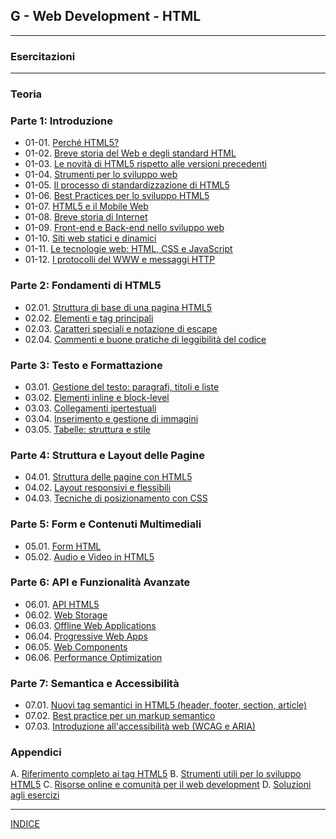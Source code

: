 ## G - Web Development - HTML

---
### Esercitazioni

---
### Teoria
### Parte 1: Introduzione
- 01-01. [Perché HTML5?](01.01_Perche_HTML5.md)
- 01-02. [Breve storia del Web e degli standard HTML](01.02_Breve_storia_del_Web.md)
- 01-03. [Le novità di HTML5 rispetto alle versioni precedenti](01.03_Novita_HTML5.md)
- 01-04. [Strumenti per lo sviluppo web](01.04_Strumenti_sviluppo_web.md)
- 01-05. [Il processo di standardizzazione di HTML5](01.05_Processo_standardizzazione_HTML5.md)
- 01-06. [Best Practices per lo sviluppo HTML5](01.06_Best_Practices_HTML5.md)
- 01-07. [HTML5 e il Mobile Web](01.07_HTML5_Mobile_Web.md)
- 01-08. [Breve storia di Internet](01.08_Breve_storia_di_Internet.md)
- 01-09. [Front-end e Back-end nello sviluppo web](01.09_Front_end_e_Back_end.md)
- 01-10. [Siti web statici e dinamici](01.10_Siti_web_statici_e_dinamici.md)
- 01-11. [Le tecnologie web: HTML, CSS e JavaScript](01.11_Tecnologie_web.md)
- 01-12. [I protocolli del WWW e messaggi HTTP](01.12_Protocolli_WWW_e_messaggi_HTTP.md)


### Parte 2: Fondamenti di HTML5
- 02.01. [Struttura di base di una pagina HTML5](02.01_Struttura_base_HTML5.md)
- 02.02. [Elementi e tag principali](02.02_Elementi_tag_principali.md)
- 02.03. [Caratteri speciali e notazione di escape](02.03_Caratteri_speciali_escape.md)
- 02.04. [Commenti e buone pratiche di leggibilità del codice](02.04_Commenti_buone_pratiche.md)

### Parte 3: Testo e Formattazione
- 03.01. [Gestione del testo: paragrafi, titoli e liste](03.01_Gestione_testo.md)
- 03.02. [Elementi inline e block-level](03.02_Elementi_inline_block.md)
- 03.03. [Collegamenti ipertestuali](03.03_Collegamenti_ipertestuali.md)
- 03.04. [Inserimento e gestione di immagini](03.04_Inserimento_gestione_immagini.md)
- 03.05. [Tabelle: struttura e stile](03.05_Tabelle_struttura_stile.md)

### Parte 4: Struttura e Layout delle Pagine
- 04.01. [Struttura delle pagine con HTML5](04.01_Struttura_pagine_HTML5.md)
- 04.02. [Layout responsivi e flessibili](04.02_Layout_responsivi_flessibili.md)
- 04.03. [Tecniche di posizionamento con CSS](04.03_Tecniche_posizionamento_CSS.md)

### Parte 5: Form e Contenuti Multimediali
- 05.01. [Form HTML](05.01_Form_HTML.md)
- 05.02. [Audio e Video in HTML5](05.02_Audio_Video_HTML5.md)

### Parte 6: API e Funzionalità Avanzate
- 06.01. [API HTML5](06.01_API_HTML5.md)
- 06.02. [Web Storage](06.02_Web_Storage.md)
- 06.03. [Offline Web Applications](06.03_Offline_Web_Applications.md)
- 06.04. [Progressive Web Apps](06.04_Progressive_Web_Apps.md)
- 06.05. [Web Components](06.05_Web_Components.md)
- 06.06. [Performance Optimization](06.06_Performance_Optimization.md)

### Parte 7: Semantica e Accessibilità
- 07.01. [Nuovi tag semantici in HTML5 (header, footer, section, article)](07.01_Nuovi_tag_semantici.md)
- 07.02. [Best practice per un markup semantico](07.02_Best_practice_markup_semantico.md)
- 07.03. [Introduzione all'accessibilità web (WCAG e ARIA)](07.03_Introduzione_accessibilita_web.md)

### Appendici
A. [Riferimento completo ai tag HTML5](A_Riferimento_completo_tag_HTML5.md)
B. [Strumenti utili per lo sviluppo HTML5](B_Strumenti_utili_sviluppo_HTML5.md)
C. [Risorse online e comunità per il web development](C_Risorse_online_comunita.md)
D. [Soluzioni agli esercizi](D_Soluzioni_esercizi.md)

---
[INDICE](../README.md)
